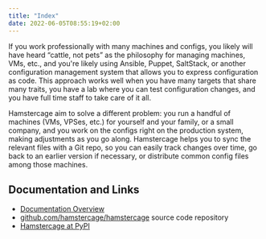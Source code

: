 ```yaml
---
title: "Index"
date: 2022-06-05T08:55:19+02:00
---
```


If you work professionally with many machines and configs, you likely will have heard “cattle, not pets” as the philosophy for managing machines, VMs, etc., and you're likely using Ansible, Puppet, SaltStack, or another configuration management system that allows you to express configuration as code. This approach works well when you have many targets that share many traits, you have a lab where you can test configuration changes, and you have full time staff to take care of it all.

Hamstercage aim to solve a different problem: you run a handful of machines (VMs, VPSes, etc.) for yourself and your family, or a small company, and you work on the configs right on the production system, making adjustments as you go along. Hamstercage helps you to sync the relevant files with a Git repo, so you can easily track changes over time, go back to an earlier version if necessary, or distribute common config files among those machines.

## Documentation and Links

* [Documentation Overview](documentation)
* [github.com/hamstercage/hamstercage](https://github.com/hamstercage/hamstercage) source code repository
* [Hamstercage at PyPI](https://pypi.org/project/hamstercage/)